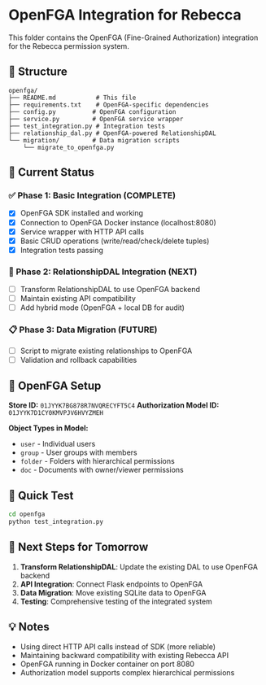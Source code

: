 # OpenFGA Integration for Rebecca

This folder contains the OpenFGA (Fine-Grained Authorization) integration for the Rebecca permission system.

## 📁 Structure

```
openfga/
├── README.md           # This file
├── requirements.txt    # OpenFGA-specific dependencies  
├── config.py          # OpenFGA configuration
├── service.py         # OpenFGA service wrapper
├── test_integration.py # Integration tests
├── relationship_dal.py # OpenFGA-powered RelationshipDAL
└── migration/         # Data migration scripts
    └── migrate_to_openfga.py
```

## 🎯 Current Status

### ✅ Phase 1: Basic Integration (COMPLETE)
- [x] OpenFGA SDK installed and working
- [x] Connection to OpenFGA Docker instance (localhost:8080)
- [x] Service wrapper with HTTP API calls
- [x] Basic CRUD operations (write/read/check/delete tuples)
- [x] Integration tests passing

### 🚧 Phase 2: RelationshipDAL Integration (NEXT)
- [ ] Transform RelationshipDAL to use OpenFGA backend
- [ ] Maintain existing API compatibility
- [ ] Add hybrid mode (OpenFGA + local DB for audit)

### 📋 Phase 3: Data Migration (FUTURE)
- [ ] Script to migrate existing relationships to OpenFGA
- [ ] Validation and rollback capabilities

## 🔧 OpenFGA Setup

**Store ID:** `01JYYK7BG878R7NVQRECYFT5C4`
**Authorization Model ID:** `01JYYK7D1CY0KMVPJV6HVYZMEH`

**Object Types in Model:**
- `user` - Individual users
- `group` - User groups with members  
- `folder` - Folders with hierarchical permissions
- `doc` - Documents with owner/viewer permissions

## 🚀 Quick Test

```bash
cd openfga
python test_integration.py
```

## 📝 Next Steps for Tomorrow

1. **Transform RelationshipDAL**: Update the existing DAL to use OpenFGA backend
2. **API Integration**: Connect Flask endpoints to OpenFGA
3. **Data Migration**: Move existing SQLite data to OpenFGA
4. **Testing**: Comprehensive testing of the integrated system

## 💡 Notes

- Using direct HTTP API calls instead of SDK (more reliable)
- Maintaining backward compatibility with existing Rebecca API
- OpenFGA running in Docker container on port 8080
- Authorization model supports complex hierarchical permissions
